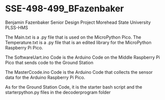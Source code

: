# SSE-498-499_BFazenbaker
Benjamin Fazenbaker Senior Design Project Morehead State University PLSS-HMS

The Main.txt is a .py file that is used on the MicroPython Pico.
The Temperature.txt is a .py file that is an edited library for the MicroPython Raspberry Pi Pico.

The SoftwareUart.ino Code is the Arduino Code on the Middle Raspberry Pi Pico that sends code to the Ground Station

The MasterCcode.ino Code is the Arduino Code that collects the sensor data for the Arduino Raspberry Pi Pico.

As for the Ground Station Code, it is the starter bash script and the starterpython.py files in the decoderprogram folder
